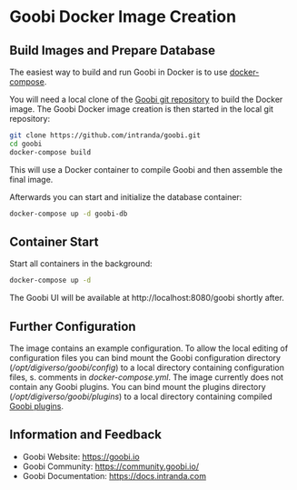 # Goobi Docker Image Creation

## Build Images and Prepare Database

The easiest way to build and run Goobi in Docker is to use [docker-compose](https://docs.docker.com/compose/).

You will need a local clone of the [Goobi git repository](https://github.com/intranda/goobi/) to build the Docker image. The Goobi Docker image creation is then started in the local git repository:
```bash
git clone https://github.com/intranda/goobi.git
cd goobi
docker-compose build
```
This will use a Docker container to compile Goobi and then assemble the final image.

Afterwards you can start and initialize the database container:
```bash
docker-compose up -d goobi-db
```

## Container Start

Start all containers in the background:
```bash
docker-compose up -d
```
The Goobi UI will be available at http://localhost:8080/goobi shortly after.

## Further Configuration

The image contains an example configuration. To allow the local editing of configuration files you can bind mount the Goobi configuration directory (*/opt/digiverso/goobi/config*) to a local directory containing configuration files, s. comments in *docker-compose.yml*.
The image currently does not contain any Goobi plugins. You can bind mount the plugins directory (*/opt/digiverso/goobi/plugins*) to a local directory containing compiled [Goobi plugins](https://docs.intranda.com/goobi-workflow-plugins-en/).


## Information and Feedback

- Goobi Website: https://goobi.io
- Goobi Community: https://community.goobi.io/
- Goobi Documentation: https://docs.intranda.com

